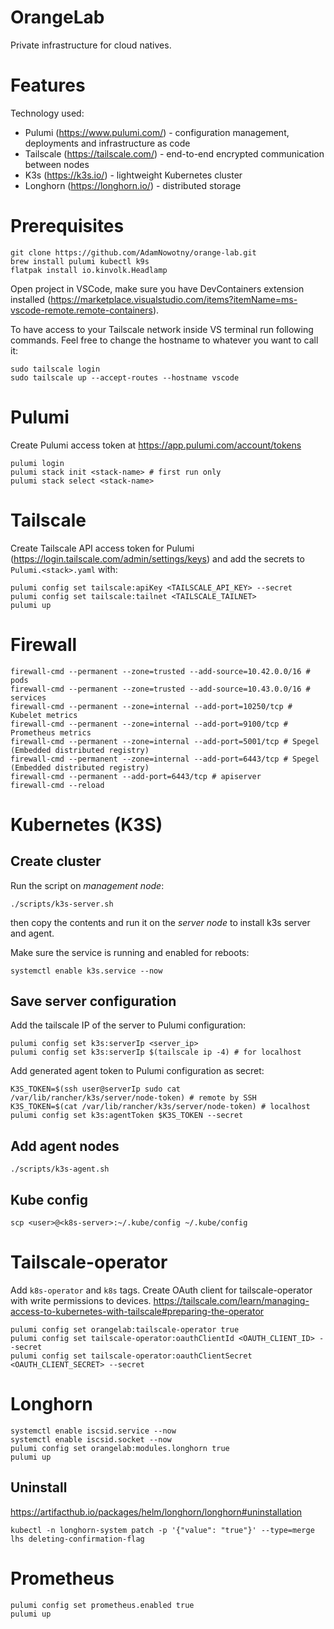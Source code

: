 # OrangeLab

Private infrastructure for cloud natives.

# Features

Technology used:

-   Pulumi (https://www.pulumi.com/) - configuration management, deployments and infrastructure as code
-   Tailscale (https://tailscale.com/) - end-to-end encrypted communication between nodes
-   K3s (https://k3s.io/) - lightweight Kubernetes cluster
-   Longhorn (https://longhorn.io/) - distributed storage

# Prerequisites

```
git clone https://github.com/AdamNowotny/orange-lab.git
brew install pulumi kubectl k9s
flatpak install io.kinvolk.Headlamp
```

Open project in VSCode, make sure you have DevContainers extension installed (https://marketplace.visualstudio.com/items?itemName=ms-vscode-remote.remote-containers).

To have access to your Tailscale network inside VS terminal run following commands. Feel free to change the hostname to whatever you want to call it:

```
sudo tailscale login
sudo tailscale up --accept-routes --hostname vscode
```

# Pulumi

Create Pulumi access token at https://app.pulumi.com/account/tokens

```
pulumi login
pulumi stack init <stack-name> # first run only
pulumi stack select <stack-name>
```

# Tailscale

Create Tailscale API access token for Pulumi (https://login.tailscale.com/admin/settings/keys) and add the secrets to `Pulumi.<stack>.yaml` with:

```
pulumi config set tailscale:apiKey <TAILSCALE_API_KEY> --secret
pulumi config set tailscale:tailnet <TAILSCALE_TAILNET>
pulumi up
```

# Firewall

```
firewall-cmd --permanent --zone=trusted --add-source=10.42.0.0/16 # pods
firewall-cmd --permanent --zone=trusted --add-source=10.43.0.0/16 # services
firewall-cmd --permanent --zone=internal --add-port=10250/tcp # Kubelet metrics
firewall-cmd --permanent --zone=internal --add-port=9100/tcp # Prometheus metrics
firewall-cmd --permanent --zone=internal --add-port=5001/tcp # Spegel (Embedded distributed registry)
firewall-cmd --permanent --zone=internal --add-port=6443/tcp # Spegel (Embedded distributed registry)
firewall-cmd --permanent --add-port=6443/tcp # apiserver
firewall-cmd --reload
```

# Kubernetes (K3S)

## Create cluster

Run the script on _management node_:

```
./scripts/k3s-server.sh
```

then copy the contents and run it on the _server node_ to install k3s server and agent.

Make sure the service is running and enabled for reboots:

```
systemctl enable k3s.service --now
```

## Save server configuration

Add the tailscale IP of the server to Pulumi configuration:

```
pulumi config set k3s:serverIp <server_ip>
pulumi config set k3s:serverIp $(tailscale ip -4) # for localhost
```

Add generated agent token to Pulumi configuration as secret:

```
K3S_TOKEN=$(ssh user@serverIp sudo cat /var/lib/rancher/k3s/server/node-token) # remote by SSH
K3S_TOKEN=$(cat /var/lib/rancher/k3s/server/node-token) # localhost
pulumi config set k3s:agentToken $K3S_TOKEN --secret
```

## Add agent nodes

```
./scripts/k3s-agent.sh
```

## Kube config

```
scp <user>@<k8s-server>:~/.kube/config ~/.kube/config
```

# Tailscale-operator

Add `k8s-operator` and `k8s` tags.
Create OAuth client for tailscale-operator with write permissions to devices.
https://tailscale.com/learn/managing-access-to-kubernetes-with-tailscale#preparing-the-operator

```
pulumi config set orangelab:tailscale-operator true
pulumi config set tailscale-operator:oauthClientId <OAUTH_CLIENT_ID> --secret
pulumi config set tailscale-operator:oauthClientSecret <OAUTH_CLIENT_SECRET> --secret
```

# Longhorn

```
systemctl enable iscsid.service --now
systemctl enable iscsid.socket --now
pulumi config set orangelab:modules.longhorn true
pulumi up
```

## Uninstall

https://artifacthub.io/packages/helm/longhorn/longhorn#uninstallation

```
kubectl -n longhorn-system patch -p '{"value": "true"}' --type=merge lhs deleting-confirmation-flag
```

# Prometheus

```
pulumi config set prometheus.enabled true
pulumi up
```

